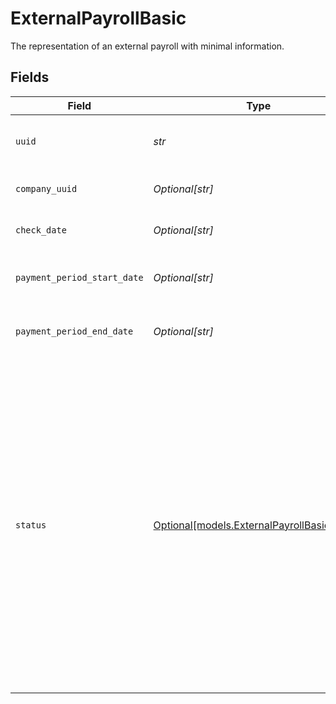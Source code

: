 # ExternalPayrollBasic

The representation of an external payroll with minimal information.


## Fields

| Field                                                                                                                                                                                                                                                                                   | Type                                                                                                                                                                                                                                                                                    | Required                                                                                                                                                                                                                                                                                | Description                                                                                                                                                                                                                                                                             |
| --------------------------------------------------------------------------------------------------------------------------------------------------------------------------------------------------------------------------------------------------------------------------------------- | --------------------------------------------------------------------------------------------------------------------------------------------------------------------------------------------------------------------------------------------------------------------------------------- | --------------------------------------------------------------------------------------------------------------------------------------------------------------------------------------------------------------------------------------------------------------------------------------- | --------------------------------------------------------------------------------------------------------------------------------------------------------------------------------------------------------------------------------------------------------------------------------------- |
| `uuid`                                                                                                                                                                                                                                                                                  | *str*                                                                                                                                                                                                                                                                                   | :heavy_check_mark:                                                                                                                                                                                                                                                                      | The UUID of the external payroll.                                                                                                                                                                                                                                                       |
| `company_uuid`                                                                                                                                                                                                                                                                          | *Optional[str]*                                                                                                                                                                                                                                                                         | :heavy_minus_sign:                                                                                                                                                                                                                                                                      | The UUID of the company.                                                                                                                                                                                                                                                                |
| `check_date`                                                                                                                                                                                                                                                                            | *Optional[str]*                                                                                                                                                                                                                                                                         | :heavy_minus_sign:                                                                                                                                                                                                                                                                      | External payroll's check date.                                                                                                                                                                                                                                                          |
| `payment_period_start_date`                                                                                                                                                                                                                                                             | *Optional[str]*                                                                                                                                                                                                                                                                         | :heavy_minus_sign:                                                                                                                                                                                                                                                                      | External payroll's pay period start date.                                                                                                                                                                                                                                               |
| `payment_period_end_date`                                                                                                                                                                                                                                                               | *Optional[str]*                                                                                                                                                                                                                                                                         | :heavy_minus_sign:                                                                                                                                                                                                                                                                      | External payroll's pay period end date.                                                                                                                                                                                                                                                 |
| `status`                                                                                                                                                                                                                                                                                | [Optional[models.ExternalPayrollBasicStatus]](../models/externalpayrollbasicstatus.md)                                                                                                                                                                                                  | :heavy_minus_sign:                                                                                                                                                                                                                                                                      | The status of the external payroll. The status will be `unprocessed` when the external payroll is created and transition to `processed` once tax liabilities are entered and finalized.  Once in the `processed` status all actions that can edit an external payroll will be disabled. |